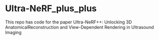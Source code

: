 # Ultra-NeRF_plus_plus
This repo has code for the paper Ultra-NeRF++: Unlocking 3D AnatomicalReconstruction and View-Dependent Rendering in Ultrasound Imaging
